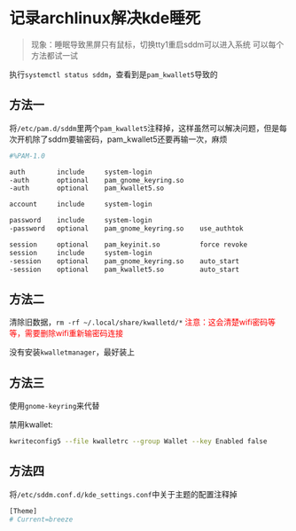 # 记录archlinux解决kde睡死

> 现象：睡眠导致黑屏只有鼠标，切换tty1重启sddm可以进入系统
> 可以每个方法都试一试

执行`systemctl status sddm`，查看到是`pam_kwallet5`导致的

## 方法一

将`/etc/pam.d/sddm`里两个`pam_kwallet5`注释掉，这样虽然可以解决问题，但是每次开机除了sddm要输密码，pam_kwallet5还要再输一次，麻烦

```bash
#%PAM-1.0

auth        include     system-login
-auth       optional    pam_gnome_keyring.so
-auth       optional    pam_kwallet5.so

account     include     system-login

password    include     system-login
-password   optional    pam_gnome_keyring.so    use_authtok

session     optional    pam_keyinit.so          force revoke
session     include     system-login
-session    optional    pam_gnome_keyring.so    auto_start
-session    optional    pam_kwallet5.so         auto_start
```

## 方法二

清除旧数据，`rm -rf ~/.local/share/kwalletd/*` <font color='red'>注意：这会清楚wifi密码等等，需要删除wifi重新输密码连接</font>

没有安装`kwalletmanager`，最好装上

## 方法三

使用`gnome-keyring`来代替

禁用kwallet:
```bash
kwriteconfig5 --file kwalletrc --group Wallet --key Enabled false
```

## 方法四

将`/etc/sddm.conf.d/kde_settings.conf`中关于主题的配置注释掉
```bash
[Theme]
# Current=breeze
```

